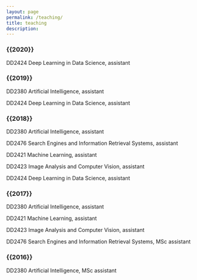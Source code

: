```yaml
---
layout: page
permalink: /teaching/
title: teaching
description: 
---
```

<h3 class="year">{{2020}}</h3>

DD2424 Deep Learning in Data Science, assistant

<h3 class="year">{{2019}}</h3>
DD2380 Artificial Intelligence, assistant

DD2424 Deep Learning in Data Science, assistant

<h3 class="year">{{2018}}</h3>
DD2380 Artificial Intelligence, assistant

DD2476 Search Engines and Information Retrieval Systems, assistant

DD2421 Machine Learning, assistant

DD2423 Image Analysis and Computer Vision, assistant

DD2424 Deep Learning in Data Science, assistant

<h3 class="year">{{2017}}</h3>
DD2380 Artificial Intelligence, assistant

DD2421 Machine Learning, assistant

DD2423 Image Analysis and Computer Vision, assistant

DD2476 Search Engines and Information Retrieval Systems, MSc assistant

<h3 class="year">{{2016}}</h3>
DD2380 Artificial Intelligence, MSc assistant

